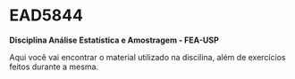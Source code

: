 # EAD5844
 **Disciplina Análise Estatística e Amostragem - FEA-USP**

 Aqui você vai encontrar o material utilizado na discilina, além de exercícios feitos durante a mesma.
